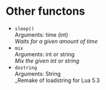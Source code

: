# Other functons
* `sleep()`  
Arguments: time (int)  
_Waits for a given amount of time_
* `mix`  
Arguments: int or string  
_Mix the given int or string_
* `dostring`  
Arguments: String  
_Remake of loadstring for Lua 5.3